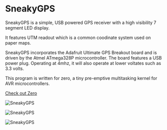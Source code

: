 # SneakyGPS

SneakyGPS is a simple, USB powered GPS receiver with a high visibility 7 segment
LED display.

It features UTM readout which is a common coodinate system used on paper maps.

SneakyGPS incorporates the Adafruit Ultimate GPS Breakout board and is driven by
the Atmel ATmega328P microcontroller.  The board features a USB power plug.
Operating at 4mhz, it will also operate at lower voltates such as 3.3 volts.

This program is written for zero, a tiny pre-emptive multitasking kernel for AVR microcontrollers.

[Check out Zero](https://github.com/TechnoCosmic/zero)

![SneakyGPS](http://kamome.slipperyseal.net/sneakygps-board.jpg "SneakyGPS")

![SneakyGPS](http://kamome.slipperyseal.net/sneakygps-mac.jpg "SneakyGPS")

![SneakyGPS](http://kamome.slipperyseal.net/sneakygps-eda.png "SneakyGPS")
 
